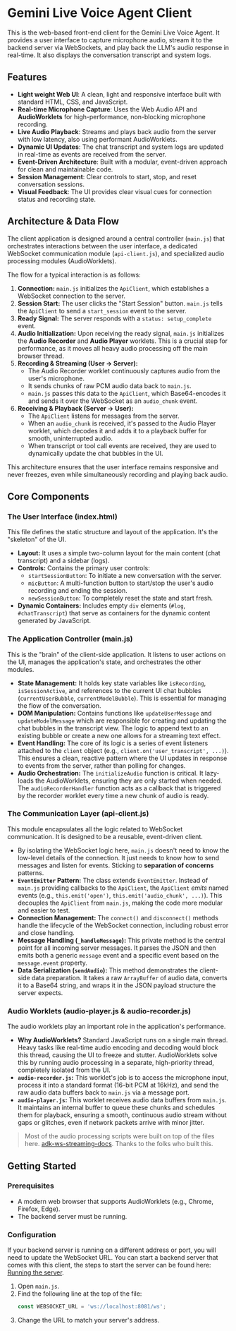 # Gemini Live Voice Agent Client

This is the web-based front-end client for the Gemini Live Voice Agent. It provides a user interface to capture microphone audio, stream it to the backend server via WebSockets, and play back the LLM's audio response in real-time. It also displays the conversation transcript and system logs.

## Features
- **Light weight Web UI**: A clean, light and responsive interface built with standard HTML, CSS, and JavaScript.
- **Real-time Microphone Capture**: Uses the Web Audio API and **AudioWorklets** for high-performance, non-blocking microphone recording.
- **Live Audio Playback**: Streams and plays back audio from the server with low latency, also using performant AudioWorklets.
- **Dynamic UI Updates**: The chat transcript and system logs are updated in real-time as events are received from the server.
- **Event-Driven Architecture**: Built with a modular, event-driven approach for clean and maintainable code.
- **Session Management**: Clear controls to start, stop, and reset conversation sessions.
- **Visual Feedback**: The UI provides clear visual cues for connection status and recording state.

## Architecture & Data Flow

The client application is designed around a central controller (`main.js`) that orchestrates interactions between the user interface, a dedicated WebSocket communication module (`api-client.js`), and specialized audio processing modules (AudioWorklets).

The flow for a typical interaction is as follows:

1.  **Connection:** `main.js` initializes the `ApiClient`, which establishes a WebSocket connection to the server.
2.  **Session Start:** The user clicks the "Start Session" button. `main.js` tells the `ApiClient` to send a `start_session` event to the server.
3.  **Ready Signal:** The server responds with a `status: setup_complete` event.
4.  **Audio Initialization:** Upon receiving the ready signal, `main.js` initializes the **Audio Recorder** and **Audio Player** worklets. This is a crucial step for performance, as it moves all heavy audio processing off the main browser thread.
5.  **Recording & Streaming (User -> Server):**
    -   The Audio Recorder worklet continuously captures audio from the user's microphone.
    -   It sends chunks of raw PCM audio data back to `main.js`.
    -   `main.js` passes this data to the `ApiClient`, which Base64-encodes it and sends it over the WebSocket as an `audio_chunk` event.
6.  **Receiving & Playback (Server -> User):**
    -   The `ApiClient` listens for messages from the server.
    -   When an `audio_chunk` is received, it's passed to the Audio Player worklet, which decodes it and adds it to a playback buffer for smooth, uninterrupted audio.
    -   When transcript or tool call events are received, they are used to dynamically update the chat bubbles in the UI.

This architecture ensures that the user interface remains responsive and never freezes, even while simultaneously recording and playing back audio.

## Core Components

### The User Interface (index.html)

This file defines the static structure and layout of the application. It's the "skeleton" of the UI.

-   **Layout:** It uses a simple two-column layout for the main content (chat transcript) and a sidebar (logs).
-   **Controls:** Contains the primary user controls:
    -   `startSessionButton`: To initiate a new conversation with the server.
    -   `micButton`: A multi-function button to start/stop the user's audio recording and ending the session.
    -   `newSessionButton`: To completely reset the state and start fresh.
-   **Dynamic Containers:** Includes empty `div` elements (`#log`, `#chatTranscript`) that serve as containers for the dynamic content generated by JavaScript.

### The Application Controller (main.js)

This is the "brain" of the client-side application. It listens to user actions on the UI, manages the application's state, and orchestrates the other modules.

-   **State Management:** It holds key state variables like `isRecording`, `isSessionActive`, and references to the current UI chat bubbles (`currentUserBubble`, `currentModelBubble`). This is essential for managing the flow of the conversation.
-   **DOM Manipulation:** Contains functions like `updateUserMessage` and `updateModelMessage` which are responsible for creating and updating the chat bubbles in the transcript view. The logic to append text to an existing bubble or create a new one allows for a streaming text effect.
-   **Event Handling:** The core of its logic is a series of event listeners attached to the `client` object (e.g., `client.on('user_transcript', ...)`). This ensures a clean, reactive pattern where the UI updates in response to events from the server, rather than polling for changes.
-   **Audio Orchestration:** The `initializeAudio` function is critical. It lazy-loads the AudioWorklets, ensuring they are only started when needed. The `audioRecorderHandler` function acts as a callback that is triggered by the recorder worklet every time a new chunk of audio is ready.

### The Communication Layer (api-client.js)

This module encapsulates all the logic related to WebSocket communication. It is designed to be a reusable, event-driven client.

-   By isolating the WebSocket logic here, `main.js` doesn't need to know the low-level details of the connection. It just needs to know how to send messages and listen for events. Sticking to **separation of concerns** patterns.
-   **`EventEmitter` Pattern:** The class extends `EventEmitter`. Instead of `main.js` providing callbacks to the `ApiClient`, the `ApiClient` *emits* named events (e.g., `this.emit('open')`, `this.emit('audio_chunk', ...)`). This decouples the `ApiClient` from `main.js`, making the code more modular and easier to test.
-   **Connection Management:** The `connect()` and `disconnect()` methods handle the lifecycle of the WebSocket connection, including robust error and close handling.
-   **Message Handling (`_handleMessage`):** This private method is the central point for all incoming server messages. It parses the JSON and then emits both a generic `message` event and a specific event based on the `message.event` property.
-   **Data Serialization (`sendAudio`):** This method demonstrates the client-side data preparation. It takes a raw `ArrayBuffer` of audio data, converts it to a Base64 string, and wraps it in the JSON payload structure the server expects.

### Audio Worklets (audio-player.js & audio-recorder.js)

The audio worklets play an important role in the application's performance.

-   **Why AudioWorklets?** Standard JavaScript runs on a single main thread. Heavy tasks like real-time audio encoding and decoding would block this thread, causing the UI to freeze and stutter. AudioWorklets solve this by running audio processing in a separate, high-priority thread, completely isolated from the UI.
-   **`audio-recorder.js`:** This worklet's job is to access the microphone input, process it into a standard format (16-bit PCM at 16kHz), and send the raw audio data buffers back to `main.js` via a message port.
-   **`audio-player.js`:** This worklet receives audio data buffers from `main.js`. It maintains an internal buffer to queue these chunks and schedules them for playback, ensuring a smooth, continuous audio stream without gaps or glitches, even if network packets arrive with minor jitter.

> Most of the audio processing scripts were built on top of the files here. [adk-ws-streaming-docs](https://github.com/google/adk-docs/tree/main/examples/python/snippets/streaming/adk-streaming-ws/app/static/js). Thanks to the folks who built this.

## Getting Started

### Prerequisites

-   A modern web browser that supports AudioWorklets (e.g., Chrome, Firefox, Edge).
-   The backend server must be running.

### Configuration

If your backend server is running on a different address or port, you will need to update the WebSocket URL. You can start a backend server that comes with this client, the steps to start the server can be found here: [Running the server](../server#development-guide).

1.  Open `main.js`.
2.  Find the following line at the top of the file:
    ```javascript
    const WEBSOCKET_URL = 'ws://localhost:8081/ws';
    ```
3.  Change the URL to match your server's address.